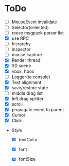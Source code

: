 # ToDo
* [ ] MouseEvent invalidate
* [ ] Selector(selected)
* [ ] reuse msgpack parser list
* [x] use RPC
* [ ] hierarchy
* [ ] inspector
* [ ] mouse capture
* [x] Render thread
* [x] 3D scene
* [x] vbox, hbox
* [ ] Logger(to console)
* [x] Text alignment
* [x] save/restore state
* [ ] middle drag list
* [x] left drag splitter
* [x] scroll
* [x] propagate event to parent
* [x] Cursor
* [x] Click
* Style
    * [x] textColor
    * [x] font
    * [x] fontSize

